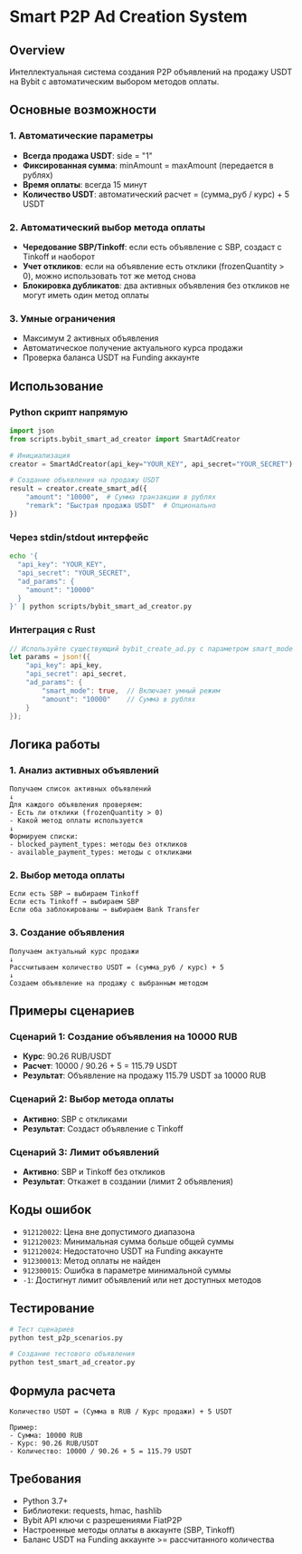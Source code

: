 # Smart P2P Ad Creation System

## Overview

Интеллектуальная система создания P2P объявлений на продажу USDT на Bybit с автоматическим выбором методов оплаты.

## Основные возможности

### 1. Автоматические параметры
- **Всегда продажа USDT**: side = "1" 
- **Фиксированная сумма**: minAmount = maxAmount (передается в рублях)
- **Время оплаты**: всегда 15 минут
- **Количество USDT**: автоматический расчет = (сумма_руб / курс) + 5 USDT

### 2. Автоматический выбор метода оплаты
- **Чередование SBP/Tinkoff**: если есть объявление с SBP, создаст с Tinkoff и наоборот
- **Учет откликов**: если на объявление есть отклики (frozenQuantity > 0), можно использовать тот же метод снова
- **Блокировка дубликатов**: два активных объявления без откликов не могут иметь один метод оплаты

### 3. Умные ограничения
- Максимум 2 активных объявления
- Автоматическое получение актуального курса продажи
- Проверка баланса USDT на Funding аккаунте

## Использование

### Python скрипт напрямую

```python
import json
from scripts.bybit_smart_ad_creator import SmartAdCreator

# Инициализация
creator = SmartAdCreator(api_key="YOUR_KEY", api_secret="YOUR_SECRET")

# Создание объявления на продажу USDT
result = creator.create_smart_ad({
    "amount": "10000",  # Сумма транзакции в рублях
    "remark": "Быстрая продажа USDT"  # Опционально
})
```

### Через stdin/stdout интерфейс

```bash
echo '{
  "api_key": "YOUR_KEY",
  "api_secret": "YOUR_SECRET",
  "ad_params": {
    "amount": "10000"
  }
}' | python scripts/bybit_smart_ad_creator.py
```

### Интеграция с Rust

```rust
// Используйте существующий bybit_create_ad.py с параметром smart_mode
let params = json!({
    "api_key": api_key,
    "api_secret": api_secret,
    "ad_params": {
        "smart_mode": true,  // Включает умный режим
        "amount": "10000"    // Сумма в рублях
    }
});
```

## Логика работы

### 1. Анализ активных объявлений
```
Получаем список активных объявлений
↓
Для каждого объявления проверяем:
- Есть ли отклики (frozenQuantity > 0)
- Какой метод оплаты используется
↓
Формируем списки:
- blocked_payment_types: методы без откликов
- available_payment_types: методы с откликами
```

### 2. Выбор метода оплаты
```
Если есть SBP → выбираем Tinkoff
Если есть Tinkoff → выбираем SBP
Если оба заблокированы → выбираем Bank Transfer
```

### 3. Создание объявления
```
Получаем актуальный курс продажи
↓
Рассчитываем количество USDT = (сумма_руб / курс) + 5
↓
Создаем объявление на продажу с выбранным методом
```

## Примеры сценариев

### Сценарий 1: Создание объявления на 10000 RUB
- **Курс**: 90.26 RUB/USDT
- **Расчет**: 10000 / 90.26 + 5 = 115.79 USDT
- **Результат**: Объявление на продажу 115.79 USDT за 10000 RUB

### Сценарий 2: Выбор метода оплаты
- **Активно**: SBP с откликами
- **Результат**: Создаст объявление с Tinkoff

### Сценарий 3: Лимит объявлений
- **Активно**: SBP и Tinkoff без откликов
- **Результат**: Откажет в создании (лимит 2 объявления)

## Коды ошибок

- `912120022`: Цена вне допустимого диапазона
- `912120023`: Минимальная сумма больше общей суммы
- `912120024`: Недостаточно USDT на Funding аккаунте
- `912300013`: Метод оплаты не найден
- `912300015`: Ошибка в параметре минимальной суммы
- `-1`: Достигнут лимит объявлений или нет доступных методов

## Тестирование

```bash
# Тест сценариев
python test_p2p_scenarios.py

# Создание тестового объявления
python test_smart_ad_creator.py
```

## Формула расчета

```
Количество USDT = (Сумма в RUB / Курс продажи) + 5 USDT

Пример:
- Сумма: 10000 RUB
- Курс: 90.26 RUB/USDT
- Количество: 10000 / 90.26 + 5 = 115.79 USDT
```

## Требования

- Python 3.7+
- Библиотеки: requests, hmac, hashlib
- Bybit API ключи с разрешениями FiatP2P
- Настроенные методы оплаты в аккаунте (SBP, Tinkoff)
- Баланс USDT на Funding аккаунте >= рассчитанного количества